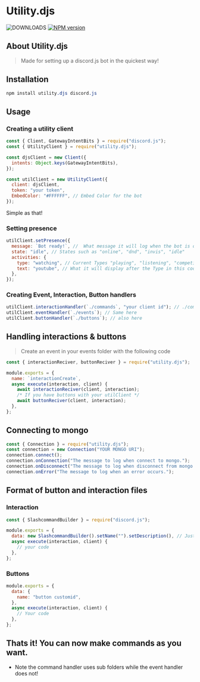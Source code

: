 # Utility.djs

<div>
<a herf="https://www.npmjs.com/package/utility.djs"><img src="https://img.shields.io/npm/dt/utility.djs.svg?maxAge=3600" alt="DOWNLOADS"></a>
  <a href="https://www.npmjs.com/package/utility.djs"><img src="https://img.shields.io/npm/v/utility.djs.svg?maxAge=3600" alt="NPM version" /></a>  
</div>

## About Utility.djs

> Made for setting up a discord.js bot in the quickest way!

## Installation

```css
npm install utility.djs discord.js
```

## Usage

### Creating a utility client

```js
const { Client, GatewayIntentBits } = require("discord.js");
const { UtilityClient } = require("utility.djs");

const djsClient = new Client({
  intents: Object.keys(GatewayIntentBits),
});

const utilClient = new UtilityClient({
  client: djsClient,
  token: "your token",
  EmbedColor: "#FFFFFF", // Embed Color for the bot
});
```

Simple as that!

### Setting presence

```js
utilClient.setPresence({
  message: `Bot ready!`, //  What message it will log when the bot is online
  state: "idle", // States such as "online", "dnd", "invis", "idle"
  activities: {
    type: "watching", // Current Types "playing", "listening", "competing", "watching"
    text: "youtube", // What it will display after the Type in this code it would display Watching youtube
  },
});
```

### Creating Event, Interaction, Button handlers

```js
utilClient.interactionHandler(`./commands`, "your client id"); // ./commands is the path. FS TYPE PATH
utilClient.eventHandler(`./events`); // Same here
utilClient.buttonHandler(`./buttons`); // also here
```

## Handling interactions & buttons

> Create an event in your events folder with the following code

```js
const { interactionReciver, buttonReciver } = require("utility.djs");

module.exports = {
  name: `interactionCreate`,
  async execute(interaction, client) {
    await interactionReciver(client, interaction);
    /* If you have buttons with your utilClient */
    await buttonReciver(client, interaction);
  },
};
```

## Connecting to mongo

```js
const { Connection } = require("utility.djs");
const connection = new Connection("YOUR MONGO URI");
connection.connect();
connection.onConnection("The message to log when connect to mongo.");
connection.onDisconnect("The message to log when disconnect from mongo.");
connection.onError("The message to log when an error occurs.");
```

## Format of button and interaction files

### Interaction

```js
const { SlashcommandBuilder } = require("discord.js");

module.exports = {
  data: new SlashcommandBuilder().setName("").setDescription(), // Just the discord.js slash command builder.
  async execute(interaction, client) {
    // your code
  },
};
```

### Buttons

```js
module.exports = {
  data: {
    name: "button customid",
  },
  async execute(interaction, client) {
    // Your code
  },
};
```

## Thats it! You can now make commands as you want.

- Note the command handler uses sub folders while the event handler does not!
